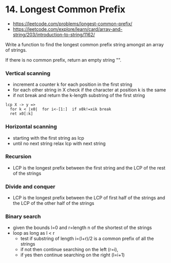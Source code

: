 # 14. Longest Common Prefix

- https://leetcode.com/problems/longest-common-prefix/
- https://leetcode.com/explore/learn/card/array-and-string/203/introduction-to-string/1162/

Write a function to find the longest common prefix string amongst an array of strings.

If there is no common prefix, return an empty string "".

### Vertical scanning

- increment a counter k for each position in the first string
- for each other string in X check if the character at position k is the same
- if not break and return the k-length substring of the first string

```text
lcp X -> y =>
  for k < |x0|  for i<-[1:]  if x0k!=xik break
  ret x0[:k]
```

### Horizontal scanning

- starting with the first string as lcp
- until no next string relax lcp with next string

### Recursion

- LCP is the longest prefix between the first string and the LCP of the rest of the strings

### Divide and conquer

- LCP is the longest prefix between the LCP of first half of the strings and the LCP of the other half of the strings

### Binary search

- given the bounds l=0 and r=length n of the shortest of the strings
- loop as long as l < r
  - test if substring of length i=(l+r)/2 is a common prefix of all the strings
  - if not then continue searching on the left (r=i),
  - if yes then continue searching on the right (l=i+1)
